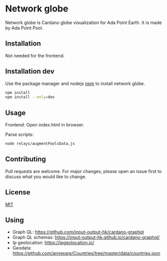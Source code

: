 # Network globe

Network globe is Cardano globe visualization for Ada Point Earth. It is made by Ada Point Pool.

## Installation

Not needed for the frontend.

## Installation dev

Use the package manager and nodejs [npm](https://nodejs.org/en/) to install network globe.

```bash
npm install
npm install --only=dev
```

## Usage

Frontend: 
Open index.html in browser.

Parse scripts:

```bash
node relays/augmentPoolsData.js
```

## Contributing
Pull requests are welcome. For major changes, please open an issue first to discuss what you would like to change.

## License
[MIT](https://github.com/Gwearon/ada-point-earth/blob/master/LICENSE)

## Using

- Graph QL: https://github.com/input-output-hk/cardano-graphql
- Graph QL schemas: https://input-output-hk.github.io/cardano-graphql/
- Ip geolocation: https://ipgeolocation.io/
- Geodata: https://github.com/annexare/Countries/tree/master/data/countries.json
